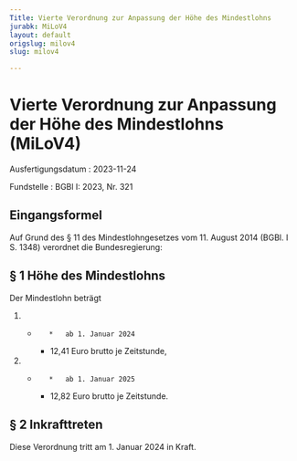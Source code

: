 ```yaml
---
Title: Vierte Verordnung zur Anpassung der Höhe des Mindestlohns
jurabk: MiLoV4
layout: default
origslug: milov4
slug: milov4

---
```


# Vierte Verordnung zur Anpassung der Höhe des Mindestlohns (MiLoV4)

Ausfertigungsdatum
:   2023-11-24

Fundstelle
:   BGBl I: 2023, Nr. 321


## Eingangsformel

Auf Grund des § 11 des Mindestlohngesetzes vom 11. August 2014 (BGBl.
I S. 1348) verordnet die Bundesregierung:


## § 1 Höhe des Mindestlohns

Der Mindestlohn beträgt

1.
    *        *   ab 1. Januar 2024

        *   12,41 Euro brutto je Zeitstunde,





2.
    *        *   ab 1. Januar 2025

        *   12,82 Euro brutto je Zeitstunde.








## § 2 Inkrafttreten

Diese Verordnung tritt am 1. Januar 2024 in Kraft.

